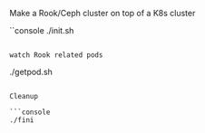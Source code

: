 Make a Rook/Ceph cluster on top of a K8s cluster

``console
./init.sh
```

watch Rook related pods
```
./getpod.sh
```

Cleanup

```console
./fini
```
